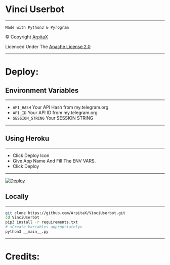 # Vinci Userbot
---
```
Made with Python3 & Pyrogram
```
© Copyright [ArpitaX](https://github.com/ArpitaX)

Licenced Under The [Apache License 2.0](LICENCE)

---

# Deploy:
## Environment Variables
---
- `API_HASH` Your API Hash from my.telegram.org
- `API_ID` Your API ID from my.telegram.org
- `SESSION_STRING` Your SESSION STRING
---

## Using Heroku
---
- Click Deploy Icon
- Give App Name And Fill The ENV VARS.
- Click Deploy
---
[![Deploy](https://www.herokucdn.com/deploy/button.svg)](https://heroku.com/deploy?template=https://github.com/ArpitaX/VinciUserbot)
## Locally
---
```sh
git clone https://github.com/ArpitaX/VinciUserbot.git
cd VinciUserbot
pip3 install -r requirements.txt
# <Create Variables appropriately>
python3 __main__.py
```
---
# Credits:
